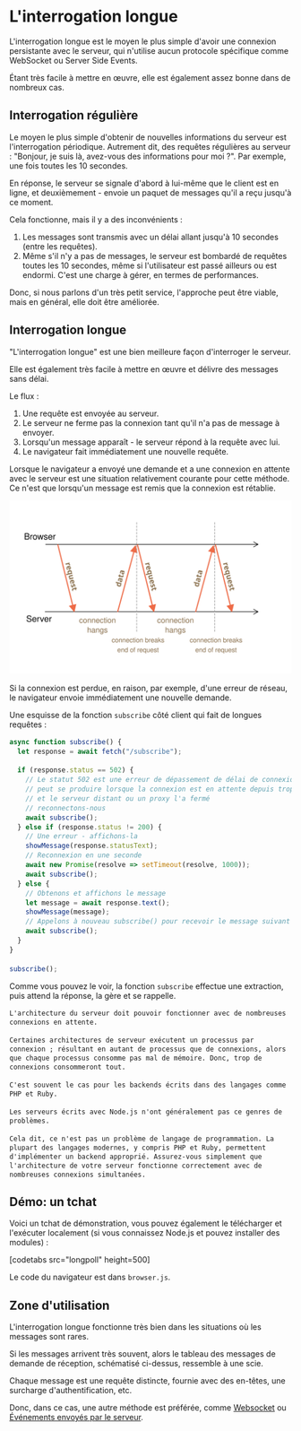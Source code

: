 # L'interrogation longue 

L'interrogation longue est le moyen le plus simple d'avoir une connexion persistante avec le serveur, qui n'utilise aucun protocole spécifique comme WebSocket ou Server Side Events.

Étant très facile à mettre en œuvre, elle est également assez bonne dans de nombreux cas.

## Interrogation régulière

Le moyen le plus simple d'obtenir de nouvelles informations du serveur est l'interrogation périodique. Autrement dit, des requêtes régulières au serveur : "Bonjour, je suis là, avez-vous des informations pour moi ?". Par exemple, une fois toutes les 10 secondes.

En réponse, le serveur se signale d'abord à lui-même que le client est en ligne, et deuxièmement - envoie un paquet de messages qu'il a reçu jusqu'à ce moment.

Cela fonctionne, mais il y a des inconvénients :
1. Les messages sont transmis avec un délai allant jusqu'à 10 secondes (entre les requêtes).
2. Même s'il n'y a pas de messages, le serveur est bombardé de requêtes toutes les 10 secondes, même si l'utilisateur est passé ailleurs ou est endormi. C'est une charge à gérer, en termes de performances.

Donc, si nous parlons d'un très petit service, l'approche peut être viable, mais en général, elle doit être améliorée.

## Interrogation longue

"L'interrogation longue" est une bien meilleure façon d'interroger le serveur.

Elle est également très facile à mettre en œuvre et délivre des messages sans délai.

Le flux :

1. Une requête est envoyée au serveur.
2. Le serveur ne ferme pas la connexion tant qu'il n'a pas de message à envoyer.
3. Lorsqu'un message apparaît - le serveur répond à la requête avec lui.
4. Le navigateur fait immédiatement une nouvelle requête.

Lorsque le navigateur a envoyé une demande et a une connexion en attente avec le serveur est une situation relativement courante pour cette méthode. Ce n'est que lorsqu'un message est remis que la connexion est rétablie.

![](long-polling.svg)

Si la connexion est perdue, en raison, par exemple, d'une erreur de réseau, le navigateur envoie immédiatement une nouvelle demande.

Une esquisse de la fonction `subscribe` côté client qui fait de longues requêtes :

```js
async function subscribe() {
  let response = await fetch("/subscribe");

  if (response.status == 502) {
    // Le statut 502 est une erreur de dépassement de délai de connexion,
    // peut se produire lorsque la connexion est en attente depuis trop longtemps,
    // et le serveur distant ou un proxy l'a fermé
    // reconnectons-nous
    await subscribe();
  } else if (response.status != 200) {
    // Une erreur - affichons-la
    showMessage(response.statusText);
    // Reconnexion en une seconde
    await new Promise(resolve => setTimeout(resolve, 1000));
    await subscribe();
  } else {
    // Obtenons et affichons le message
    let message = await response.text();
    showMessage(message);
    // Appelons à nouveau subscribe() pour recevoir le message suivant
    await subscribe();
  }
}

subscribe();
```

Comme vous pouvez le voir, la fonction `subscribe` effectue une extraction, puis attend la réponse, la gère et se rappelle.

```warn header="Le serveur devrait être ok avec de nombreuses connexions en attente"
L'architecture du serveur doit pouvoir fonctionner avec de nombreuses connexions en attente.

Certaines architectures de serveur exécutent un processus par connexion ; résultant en autant de processus que de connexions, alors que chaque processus consomme pas mal de mémoire. Donc, trop de connexions consommeront tout.

C'est souvent le cas pour les backends écrits dans des langages comme PHP et Ruby.

Les serveurs écrits avec Node.js n'ont généralement pas ce genres de problèmes.

Cela dit, ce n'est pas un problème de langage de programmation. La plupart des langages modernes, y compris PHP et Ruby, permettent d'implémenter un backend approprié. Assurez-vous simplement que l'architecture de votre serveur fonctionne correctement avec de nombreuses connexions simultanées.
```

## Démo: un tchat

Voici un tchat de démonstration, vous pouvez également le télécharger et l'exécuter localement (si vous connaissez Node.js et pouvez installer des modules) :

[codetabs src="longpoll" height=500]

Le code du navigateur est dans `browser.js`.

## Zone d'utilisation

L'interrogation longue fonctionne très bien dans les situations où les messages sont rares.

Si les messages arrivent très souvent, alors le tableau des messages de demande de réception, schématisé ci-dessus, ressemble à une scie.

Chaque message est une requête distincte, fournie avec des en-têtes, une surcharge d'authentification, etc.

Donc, dans ce cas, une autre méthode est préférée, comme [Websocket](info:websocket) ou [Événements envoyés par le serveur](info:server-sent-events).
